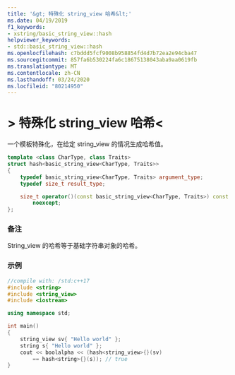 ```yaml
---
title: '&gt; 特殊化 string_view 哈希&lt;'
ms.date: 04/19/2019
f1_keywords:
- xstring/basic_string_view::hash
helpviewer_keywords:
- std::basic_string_view::hash
ms.openlocfilehash: c7bddd5fcf9008b958854fd4d7b72ea2e94cba47
ms.sourcegitcommit: 857fa6b530224fa6c18675138043aba9aa0619fb
ms.translationtype: MT
ms.contentlocale: zh-CN
ms.lasthandoff: 03/24/2020
ms.locfileid: "80214950"
---
```

# <a name="hashltstring_viewgt-specialization"></a>&gt; 特殊化 string_view 哈希&lt;

一个模板特殊化，在给定 string_view 的情况生成哈希值。

```cpp
template <class CharType, class Traits>
struct hash<basic_string_view<CharType, Traits>>
{
    typedef basic_string_view<CharType, Traits> argument_type;
    typedef size_t result_type;

    size_t operator()(const basic_string_view<CharType, Traits>) const
        noexcept;
};
```

### <a name="remarks"></a>备注

String_view 的哈希等于基础字符串对象的哈希。

### <a name="example"></a>示例

```cpp
//compile with: /std:c++17
#include <string>
#include <string_view>
#include <iostream>

using namespace std;

int main()
{
    string_view sv{ "Hello world" };
    string s{ "Hello world" };
    cout << boolalpha << (hash<string_view>{}(sv)
        == hash<string>{}(s)); // true
}
```
